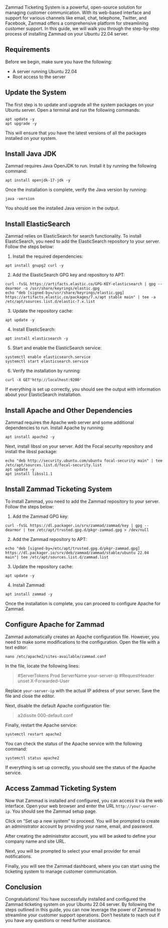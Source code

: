 
Zammad Ticketing System is a powerful, open-source solution for managing customer communication. With its web-based interface and support for various channels like email, chat, telephone, Twitter, and Facebook, Zammad offers a comprehensive platform for streamlining customer support. In this guide, we will walk you through the step-by-step process of installing Zammad on your Ubuntu 22.04 server.

## Requirements

Before we begin, make sure you have the following:

-   A server running Ubuntu 22.04
-   Root access to the server

## Update the System

The first step is to update and upgrade all the system packages on your Ubuntu server. Open a terminal and run the following commands:

    apt update -y
    apt upgrade -y

This will ensure that you have the latest versions of all the packages installed on your system.

## Install Java JDK

Zammad requires Java OpenJDK to run. Install it by running the following command:

    apt install openjdk-17-jdk -y

Once the installation is complete, verify the Java version by running:

    java -version

You should see the installed Java version in the output.

## Install ElasticSearch

Zammad relies on ElasticSearch for search functionality. To install ElasticSearch, you need to add the ElasticSearch repository to your server. Follow the steps below:

1.  Install the required dependencies:

```
apt install gnupg2 curl -y
```

2.  Add the ElasticSearch GPG key and repository to APT:

```
curl -fsSL https://artifacts.elastic.co/GPG-KEY-elasticsearch | gpg --dearmor -o /usr/share/keyrings/elastic.gpg
echo "deb [signed-by=/usr/share/keyrings/elastic.gpg] https://artifacts.elastic.co/packages/7.x/apt stable main" | tee -a /etc/apt/sources.list.d/elastic-7.x.list
```

3.  Update the repository cache:
```
apt update -y
```
4.  Install ElasticSearch:
```
apt install elasticsearch -y
```
5.  Start and enable the ElasticSearch service:
```
systemctl enable elasticsearch.service
systemctl start elasticsearch.service
```
6.  Verify the installation by running:
```
curl -X GET'http://localhost:9200'
```
If everything is set up correctly, you should see the output with information about your ElasticSearch installation.

## Install Apache and Other Dependencies

Zammad requires the Apache web server and some additional dependencies to run. Install Apache by running:
```
apt install apache2 -y
```
Next, install libssl on your server. Add the Focal security repository and install the libssl package:
```
echo "deb http://security.ubuntu.com/ubuntu focal-security main" | tee /etc/apt/sources.list.d/focal-security.list
apt update -y
apt install libssl1.1
```
## Install Zammad Ticketing System

To install Zammad, you need to add the Zammad repository to your server. Follow the steps below:

1.  Add the Zammad GPG key:
```
curl -fsSL https://dl.packager.io/srv/zammad/zammad/key | gpg --dearmor | tee /etc/apt/trusted.gpg.d/pkgr-zammad.gpg > /dev/null
```
2.  Add the Zammad repository to APT:
```
echo "deb [signed-by=/etc/apt/trusted.gpg.d/pkgr-zammad.gpg] https://dl.packager.io/srv/deb/zammad/zammad/stable/ubuntu 22.04 main"| tee /etc/apt/sources.list.d/zammad.list
```
3.  Update the repository cache:
```
apt update -y
```
4.  Install Zammad:
```
apt install zammad -y
```
Once the installation is complete, you can proceed to configure Apache for Zammad.

## Configure Apache for Zammad

Zammad automatically creates an Apache configuration file. However, you need to make some modifications to the configuration. Open the file with a text editor:
```
nano /etc/apache2/sites-available/zammad.conf
```
In the file, locate the following lines:

> #ServerTokens Prod ServerName your-server-ip
> #RequestHeader unset X-Forwarded-User

Replace  `your-server-ip`  with the actual IP address of your server. Save the file and close the editor.

Next, disable the default Apache configuration file:

> a2dissite 000-default.conf

Finally, restart the Apache service:

    systemctl restart apache2

You can check the status of the Apache service with the following command:

    systemctl status apache2

If everything is set up correctly, you should see the status of the Apache service.

## Access Zammad Ticketing System

Now that Zammad is installed and configured, you can access it via the web interface. Open your web browser and enter the URL  `http://your-server-ip`. You should see the Zammad setup page.

Click on “Set up a new system” to proceed. You will be prompted to create an administrator account by providing your name, email, and password.

After creating the administrator account, you will be asked to define your company name and site URL.

Next, you will be prompted to select your email provider for email notifications.

Finally, you will see the Zammad dashboard, where you can start using the ticketing system to manage customer communication.

## Conclusion

Congratulations! You have successfully installed and configured the Zammad ticketing system on your Ubuntu 22.04 server. By following the steps outlined in this guide, you can now leverage the power of Zammad to streamline your customer support operations. Don’t hesitate to reach out if you have any questions or need further assistance.

